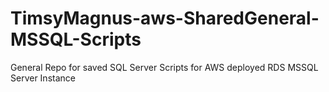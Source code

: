 # TimsyMagnus-aws-SharedGeneral-MSSQL-Scripts
General Repo for saved SQL Server Scripts for AWS deployed RDS MSSQL Server Instance

